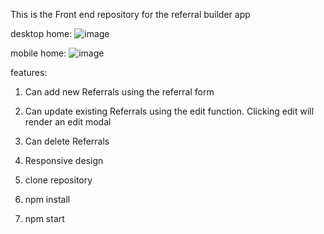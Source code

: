 This is the Front end repository for the referral builder app

desktop home:
![image](https://github.com/user-attachments/assets/b99d3dfc-ddfe-420e-9e68-8c68e7fb1c99)

mobile home:
![image](https://github.com/user-attachments/assets/7ea1fdf2-cff0-4f1c-8f6f-af267681ebfb)

features:
1. Can add new Referrals using the referral form
2. Can update existing Referrals using the edit function. Clicking edit will render an edit modal
3. Can delete Referrals
4. Responsive design

1. clone repository
2. npm install
3. npm start

